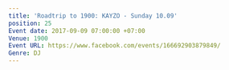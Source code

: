 ```yaml
---
title: 'Roadtrip to 1900: KAYZO - Sunday 10.09'
position: 25
Event date: 2017-09-09 07:00:00 +07:00
Venue: 1900
Event URL: https://www.facebook.com/events/166692903879849/
Genre: DJ
---
```


